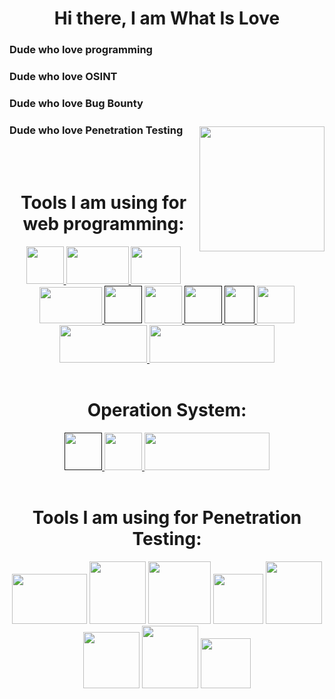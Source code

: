 <div align='center'>
  <h1> Hi there, I am What Is Love </h1>
</div>

### Dude who love programming  
### Dude who love OSINT 
### Dude who love Bug Bounty
### Dude who love Penetration Testing  
<img src='https://media.tenor.com/5ry-200hErMAAAAd/hacker-hacker-man.gif' align='right' width=200 height=200 style="margin-top: -2rem;"> 

</br>
</br>
<div align='center'>
  <h1> Tools I am using for web programming: </h1>
  <a href='https://nestjs.com'> <img src='https://upload.wikimedia.org/wikipedia/commons/thumb/a/a8/NestJS.svg/621px-NestJS.svg.png?20221211225055' width=60 height=60> </a>
  <a href='https://nodejs.org'> <img src='https://upload.wikimedia.org/wikipedia/commons/thumb/d/d9/Node.js_logo.svg/590px-Node.js_logo.svg.png?20170401104355' width=100 height=60> </a>
  <a href='https://react.dev/'> <img src='https://upload.wikimedia.org/wikipedia/commons/thumb/a/a7/React-icon.svg/512px-React-icon.svg.png?20220125121207' width=80 height=60> </a>
  <a href='https://www.mysql.com/'> <img src='https://www.mysql.com/common/logos/logo-mysql-170x115.png' width=100 height=58> </a>
  <a href=''> <img src='https://upload.wikimedia.org/wikipedia/commons/thumb/6/6a/JavaScript-logo.png/600px-JavaScript-logo.png' width=60 height=60'></a>
  <a href='https://www.typescriptlang.org'> <img src='https://upload.wikimedia.org/wikipedia/commons/thumb/4/4c/Typescript_logo_2020.svg/1024px-Typescript_logo_2020.svg.png' width=60 height=60> </a>
  <a href=''> <img src="https://upload.wikimedia.org/wikipedia/commons/thumb/6/61/HTML5_logo_and_wordmark.svg/512px-HTML5_logo_and_wordmark.svg.png?20170517184425" width=60 height=60> </a>
  <a href=''> <img src='https://upload.wikimedia.org/wikipedia/commons/thumb/d/d5/CSS3_logo_and_wordmark.svg/363px-CSS3_logo_and_wordmark.svg.png' width=48 height=60> </a>
  <a href='https://www.postman.com/'> <img src='https://www.svgrepo.com/show/354202/postman-icon.svg' width=60 height=60> </a>
  <a href='https://git-scm.com/'> <img src='https://upload.wikimedia.org/wikipedia/commons/thumb/e/e0/Git-logo.svg/512px-Git-logo.svg.png?20160811101906' width=140 height=60> </a>
  <a href='https://www.docker.com/'> <img src='https://upload.wikimedia.org/wikipedia/commons/thumb/4/4e/Docker_%28container_engine%29_logo.svg/610px-Docker_%28container_engine%29_logo.svg.png?20161017201350' width=200 height=60> </a>
</div>

</br>

<div align='center'>
  <h1> Operation System: </h1>
  <a href=''> <img src='https://upload.wikimedia.org/wikipedia/commons/thumb/4/48/Windows_logo_-_2012_%28dark_blue%29.svg/1024px-Windows_logo_-_2012_%28dark_blue%29.svg.png' width=60 height=60> </a>
  <a href='https://kali.org'> <img src='https://seeklogo.com/images/K/kali-linux-logo-AED181186E-seeklogo.com.png' width=60 height=60> </a>
  <a href='https://archlinux.org'> <img src='https://archlinux.org/static/logos/archlinux-logo-dark-90dpi.ebdee92a15b3.png' width=200 height=60> </a>
</div>

</br>

<div align='center'>
  <h1> Tools I am using for Penetration Testing: </h1>
  <a> <img src='https://nmap.org/images/sitelogo-2x.png' width=120 height=80> </a>
  <a> <img src='https://www.kali.org/tools/metasploit-framework/images/metasploit-framework-logo.svg' width=90 height=100> </a>
  <a> <img src='https://www.kali.org/tools/bloodhound/images/bloodhound-logo.svg' width=100 height=100> </a>
  <a> <img src='https://www.kali.org/tools/ffuf/images/ffuf-logo.svg' width=80 height=80> </a>
  <a> <img src='https://www.kali.org/tools/crackmapexec/images/crackmapexec-logo.svg' width=90 height=100> </a>
  <a> <img src='https://www.kali.org/tools/powershell-empire/images/powershell-empire-logo.svg' width=90 height=90> </a>
  <a> <img src='https://www.kali.org/tools/sqlmap/images/sqlmap-logo.svg' width=90 height=100> </a>
  <a> <img src='https://www.kali.org/tools/wireshark/images/wireshark-logo.svg' width=80 height=80> </a>
</div>
